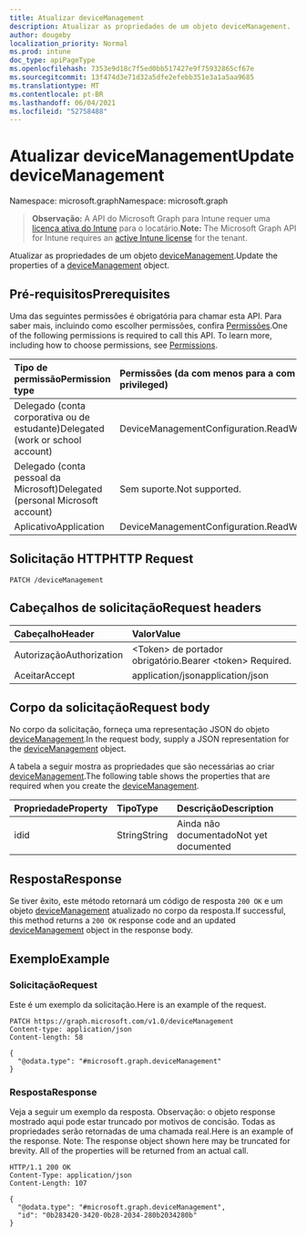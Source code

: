 ```yaml
---
title: Atualizar deviceManagement
description: Atualizar as propriedades de um objeto deviceManagement.
author: dougeby
localization_priority: Normal
ms.prod: intune
doc_type: apiPageType
ms.openlocfilehash: 7353e9d18c7f5ed0bb517427e9f75932865cf67e
ms.sourcegitcommit: 13f474d3e71d32a5dfe2efebb351e3a1a5aa9685
ms.translationtype: MT
ms.contentlocale: pt-BR
ms.lasthandoff: 06/04/2021
ms.locfileid: "52758488"
---
```

# <a name="update-devicemanagement"></a><span data-ttu-id="cb18c-103">Atualizar deviceManagement</span><span class="sxs-lookup"><span data-stu-id="cb18c-103">Update deviceManagement</span></span>

<span data-ttu-id="cb18c-104">Namespace: microsoft.graph</span><span class="sxs-lookup"><span data-stu-id="cb18c-104">Namespace: microsoft.graph</span></span>

> <span data-ttu-id="cb18c-105">**Observação:** A API do Microsoft Graph para Intune requer uma [licença ativa do Intune](https://go.microsoft.com/fwlink/?linkid=839381) para o locatário.</span><span class="sxs-lookup"><span data-stu-id="cb18c-105">**Note:** The Microsoft Graph API for Intune requires an [active Intune license](https://go.microsoft.com/fwlink/?linkid=839381) for the tenant.</span></span>

<span data-ttu-id="cb18c-106">Atualizar as propriedades de um objeto [deviceManagement](../resources/intune-androidforwork-devicemanagement.md).</span><span class="sxs-lookup"><span data-stu-id="cb18c-106">Update the properties of a [deviceManagement](../resources/intune-androidforwork-devicemanagement.md) object.</span></span>

## <a name="prerequisites"></a><span data-ttu-id="cb18c-107">Pré-requisitos</span><span class="sxs-lookup"><span data-stu-id="cb18c-107">Prerequisites</span></span>
<span data-ttu-id="cb18c-p101">Uma das seguintes permissões é obrigatória para chamar esta API. Para saber mais, incluindo como escolher permissões, confira [Permissões](/graph/permissions-reference).</span><span class="sxs-lookup"><span data-stu-id="cb18c-p101">One of the following permissions is required to call this API. To learn more, including how to choose permissions, see [Permissions](/graph/permissions-reference).</span></span>

|<span data-ttu-id="cb18c-110">Tipo de permissão</span><span class="sxs-lookup"><span data-stu-id="cb18c-110">Permission type</span></span>|<span data-ttu-id="cb18c-111">Permissões (da com menos para a com mais privilégios)</span><span class="sxs-lookup"><span data-stu-id="cb18c-111">Permissions (from least to most privileged)</span></span>|
|:---|:---|
|<span data-ttu-id="cb18c-112">Delegado (conta corporativa ou de estudante)</span><span class="sxs-lookup"><span data-stu-id="cb18c-112">Delegated (work or school account)</span></span>|<span data-ttu-id="cb18c-113">DeviceManagementConfiguration.ReadWrite.All</span><span class="sxs-lookup"><span data-stu-id="cb18c-113">DeviceManagementConfiguration.ReadWrite.All</span></span>|
|<span data-ttu-id="cb18c-114">Delegado (conta pessoal da Microsoft)</span><span class="sxs-lookup"><span data-stu-id="cb18c-114">Delegated (personal Microsoft account)</span></span>|<span data-ttu-id="cb18c-115">Sem suporte.</span><span class="sxs-lookup"><span data-stu-id="cb18c-115">Not supported.</span></span>|
|<span data-ttu-id="cb18c-116">Aplicativo</span><span class="sxs-lookup"><span data-stu-id="cb18c-116">Application</span></span>|<span data-ttu-id="cb18c-117">DeviceManagementConfiguration.ReadWrite.All</span><span class="sxs-lookup"><span data-stu-id="cb18c-117">DeviceManagementConfiguration.ReadWrite.All</span></span>|

## <a name="http-request"></a><span data-ttu-id="cb18c-118">Solicitação HTTP</span><span class="sxs-lookup"><span data-stu-id="cb18c-118">HTTP Request</span></span>
<!-- {
  "blockType": "ignored"
}
-->
``` http
PATCH /deviceManagement
```

## <a name="request-headers"></a><span data-ttu-id="cb18c-119">Cabeçalhos de solicitação</span><span class="sxs-lookup"><span data-stu-id="cb18c-119">Request headers</span></span>
|<span data-ttu-id="cb18c-120">Cabeçalho</span><span class="sxs-lookup"><span data-stu-id="cb18c-120">Header</span></span>|<span data-ttu-id="cb18c-121">Valor</span><span class="sxs-lookup"><span data-stu-id="cb18c-121">Value</span></span>|
|:---|:---|
|<span data-ttu-id="cb18c-122">Autorização</span><span class="sxs-lookup"><span data-stu-id="cb18c-122">Authorization</span></span>|<span data-ttu-id="cb18c-123">&lt;Token&gt; de portador obrigatório.</span><span class="sxs-lookup"><span data-stu-id="cb18c-123">Bearer &lt;token&gt; Required.</span></span>|
|<span data-ttu-id="cb18c-124">Aceitar</span><span class="sxs-lookup"><span data-stu-id="cb18c-124">Accept</span></span>|<span data-ttu-id="cb18c-125">application/json</span><span class="sxs-lookup"><span data-stu-id="cb18c-125">application/json</span></span>|

## <a name="request-body"></a><span data-ttu-id="cb18c-126">Corpo da solicitação</span><span class="sxs-lookup"><span data-stu-id="cb18c-126">Request body</span></span>
<span data-ttu-id="cb18c-127">No corpo da solicitação, forneça uma representação JSON do objeto [deviceManagement](../resources/intune-androidforwork-devicemanagement.md).</span><span class="sxs-lookup"><span data-stu-id="cb18c-127">In the request body, supply a JSON representation for the [deviceManagement](../resources/intune-androidforwork-devicemanagement.md) object.</span></span>

<span data-ttu-id="cb18c-128">A tabela a seguir mostra as propriedades que são necessárias ao criar [deviceManagement](../resources/intune-androidforwork-devicemanagement.md).</span><span class="sxs-lookup"><span data-stu-id="cb18c-128">The following table shows the properties that are required when you create the [deviceManagement](../resources/intune-androidforwork-devicemanagement.md).</span></span>

|<span data-ttu-id="cb18c-129">Propriedade</span><span class="sxs-lookup"><span data-stu-id="cb18c-129">Property</span></span>|<span data-ttu-id="cb18c-130">Tipo</span><span class="sxs-lookup"><span data-stu-id="cb18c-130">Type</span></span>|<span data-ttu-id="cb18c-131">Descrição</span><span class="sxs-lookup"><span data-stu-id="cb18c-131">Description</span></span>|
|:---|:---|:---|
|<span data-ttu-id="cb18c-132">id</span><span class="sxs-lookup"><span data-stu-id="cb18c-132">id</span></span>|<span data-ttu-id="cb18c-133">String</span><span class="sxs-lookup"><span data-stu-id="cb18c-133">String</span></span>|<span data-ttu-id="cb18c-134">Ainda não documentado</span><span class="sxs-lookup"><span data-stu-id="cb18c-134">Not yet documented</span></span>|



## <a name="response"></a><span data-ttu-id="cb18c-135">Resposta</span><span class="sxs-lookup"><span data-stu-id="cb18c-135">Response</span></span>
<span data-ttu-id="cb18c-136">Se tiver êxito, este método retornará um código de resposta `200 OK` e um objeto [deviceManagement](../resources/intune-androidforwork-devicemanagement.md) atualizado no corpo da resposta.</span><span class="sxs-lookup"><span data-stu-id="cb18c-136">If successful, this method returns a `200 OK` response code and an updated [deviceManagement](../resources/intune-androidforwork-devicemanagement.md) object in the response body.</span></span>

## <a name="example"></a><span data-ttu-id="cb18c-137">Exemplo</span><span class="sxs-lookup"><span data-stu-id="cb18c-137">Example</span></span>

### <a name="request"></a><span data-ttu-id="cb18c-138">Solicitação</span><span class="sxs-lookup"><span data-stu-id="cb18c-138">Request</span></span>
<span data-ttu-id="cb18c-139">Este é um exemplo da solicitação.</span><span class="sxs-lookup"><span data-stu-id="cb18c-139">Here is an example of the request.</span></span>
``` http
PATCH https://graph.microsoft.com/v1.0/deviceManagement
Content-type: application/json
Content-length: 58

{
  "@odata.type": "#microsoft.graph.deviceManagement"
}
```

### <a name="response"></a><span data-ttu-id="cb18c-140">Resposta</span><span class="sxs-lookup"><span data-stu-id="cb18c-140">Response</span></span>
<span data-ttu-id="cb18c-p102">Veja a seguir um exemplo da resposta. Observação: o objeto response mostrado aqui pode estar truncado por motivos de concisão. Todas as propriedades serão retornadas de uma chamada real.</span><span class="sxs-lookup"><span data-stu-id="cb18c-p102">Here is an example of the response. Note: The response object shown here may be truncated for brevity. All of the properties will be returned from an actual call.</span></span>
``` http
HTTP/1.1 200 OK
Content-Type: application/json
Content-Length: 107

{
  "@odata.type": "#microsoft.graph.deviceManagement",
  "id": "0b283420-3420-0b28-2034-280b2034280b"
}
```




